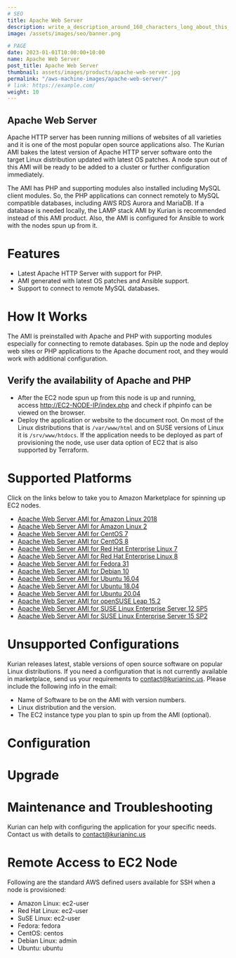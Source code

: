 ```yaml
---
# SEO
title: Apache Web Server
description: write_a_description_around_160_characters_long_about_this_PRODUCT_POST
image: /assets/images/seo/banner.png

# PAGE
date: 2023-01-01T10:00:00+10:00
name: Apache Web Server
post_title: Apache Web Server
thumbnail: assets/images/products/apache-web-server.jpg
permalink: "/aws-machine-images/apache-web-server/"
# link: https://example.com/
weight: 10
---
```


Apache Web Server
-----------------

Apache HTTP server has been running millions of websites of all varieties and it is one of the most popular open source applications also. The Kurian AMI bakes the latest version of Apache HTTP server software onto the target Linux distribution updated with latest OS patches. A node spun out of this AMI will be ready to be added to a cluster or further configuration immediately.

The AMI has PHP and supporting modules also installed including MySQL client modules. So, the PHP applications can connect remotely to MySQL compatible databases, including AWS RDS Aurora and MariaDB. If a database is needed locally, the LAMP stack AMI by Kurian is recommended instead of this AMI product. Also, the AMI is configured for Ansible to work with the nodes spun up from it.

[](https://github.com/kurianinc/ami-pub/wiki/Apache-Web-Server#features)Features
================================================================================

*   Latest Apache HTTP Server with support for PHP.
*   AMI generated with latest OS patches and Ansible support.
*   Support to connect to remote MySQL databases.

[](https://github.com/kurianinc/ami-pub/wiki/Apache-Web-Server#how-it-works)How It Works
========================================================================================

The AMI is preinstalled with Apache and PHP with supporting modules especially for connecting to remote databases. Spin up the node and deploy web sites or PHP applications to the Apache document root, and they would work with additional configuration.

[](https://github.com/kurianinc/ami-pub/wiki/Apache-Web-Server#verify-the-availability-of-apache-and-php)Verify the availability of Apache and PHP
--------------------------------------------------------------------------------------------------------------------------------------------------

*   After the EC2 node spun up from this node is up and running, access [http://EC2-NODE-IP/index.php](http://ec2-node-ip/index.php) and check if phpinfo can be viewed on the browser.
*   Deploy the application or website to the document root. On most of the Linux distributions that is `/var/www/html` and on SUSE versions of Linux it is `/srv/www/htdocs`. If the application needs to be deployed as part of provisioning the node, use user data option of EC2 that is also supported by Terraform.

[](https://github.com/kurianinc/ami-pub/wiki/Apache-Web-Server#supported-platforms)Supported Platforms
======================================================================================================

Click on the links below to take you to Amazon Marketplace for spinning up EC2 nodes.

*   [Apache Web Server AMI for Amazon Linux 2018](https://aws.amazon.com/marketplace/pp/prodview-qkbhn57ess3qq?sr=0-1&ref_=beagle&applicationId=AWSMPContessa)
*   [Apache Web Server AMI for Amazon Linux 2](https://aws.amazon.com/marketplace/pp/prodview-jiyt4k2qtdr2i?sr=0-1&ref_=beagle&applicationId=AWSMPContessa)
*   [Apache Web Server AMI for CentOS 7](https://aws.amazon.com/marketplace/pp/prodview-wsrzifawnecrs?sr=0-2&ref_=beagle&applicationId=AWSMPContessa)
*   [Apache Web Server AMI for CentOS 8](https://aws.amazon.com/marketplace/pp/prodview-efpwzlgityucw?sr=0-2&ref_=beagle&applicationId=AWSMPContessa)
*   [Apache Web Server AMI for Red Hat Enterprise Linux 7](https://aws.amazon.com/marketplace/pp/prodview-gj4jhplyu2i6g?sr=0-1&ref_=beagle&applicationId=AWSMPContessa)
*   [Apache Web Server AMI for Red Hat Enterprise Linux 8](https://aws.amazon.com/marketplace/pp/B08VS542X8)
*   [Apache Web Server AMI for Fedora 31](https://aws.amazon.com/marketplace/pp/prodview-qf2dl7k7cikpa?sr=0-2&ref_=beagle&applicationId=AWSMPContessa)
*   [Apache Web Server AMI for Debian 10](https://aws.amazon.com/marketplace/pp/prodview-2h27mbf6nxjck)
*   [Apache Web Server AMI for Ubuntu 16.04](https://aws.amazon.com/marketplace/pp/prodview-bd65pkb6zv3uc?sr=0-2&ref_=beagle&applicationId=AWSMPContessa)
*   [Apache Web Server AMI for Ubuntu 18.04](https://aws.amazon.com/marketplace/pp/prodview-bftltwq5hr7bu?sr=0-2&ref_=beagle&applicationId=AWSMPContessa)
*   [Apache Web Server AMI for Ubuntu 20.04](https://aws.amazon.com/marketplace/pp/prodview-b6jahfzkoe5ae?sr=0-2&ref_=beagle&applicationId=AWSMPContessa)
*   [Apache Web Server AMI for openSUSE Leap 15.2](https://aws.amazon.com/marketplace/pp/B08W4F5KSD)
*   [Apache Web Server AMI for SUSE Linux Enterprise Server 12 SP5](https://aws.amazon.com/marketplace/pp/prodview-qofe3j6nojomi?sr=0-1&ref_=beagle&applicationId=AWSMPContessa)
*   [Apache Web Server AMI for SUSE Linux Enterprise Server 15 SP2](https://aws.amazon.com/marketplace/pp/prodview-rvlpiaa3zthaq)

[](https://github.com/kurianinc/ami-pub/wiki/Apache-Web-Server#unsupported-configurations)Unsupported Configurations
====================================================================================================================

Kurian releases latest, stable versions of open source software on popular Linux distributions. If you need a configuration that is not currently available in marketplace, send us your requirements to [contact@kurianinc.us](mailto:contact@kurianinc.us). Please include the following info in the email:

*   Name of Software to be on the AMI with version numbers.
*   Linux distribution and the version.
*   The EC2 instance type you plan to spin up from the AMI (optional).

[](https://github.com/kurianinc/ami-pub/wiki/Apache-Web-Server#configuration)Configuration
==========================================================================================

[](https://github.com/kurianinc/ami-pub/wiki/Apache-Web-Server#upgrade)Upgrade
==============================================================================

[](https://github.com/kurianinc/ami-pub/wiki/Apache-Web-Server#maintenance-and-troubleshooting)Maintenance and Troubleshooting
==============================================================================================================================

Kurian can help with configuring the application for your specific needs. Contact us with details to [contact@kurianinc.us](mailto:contact@kurianinc.us)

[](https://github.com/kurianinc/ami-pub/wiki/Apache-Web-Server#remote-access-to-ec2-node)Remote Access to EC2 Node
==================================================================================================================

Following are the standard AWS defined users available for SSH when a node is provisioned:

*   Amazon Linux: ec2-user
*   Red Hat Linux: ec2-user
*   SuSE Linux: ec2-user
*   Fedora: fedora
*   CentOS: centos
*   Debian Linux: admin
*   Ubuntu: ubuntu